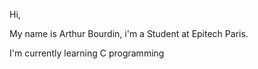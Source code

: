 Hi,

My name is Arthur Bourdin, i'm a Student at Epitech Paris.

I'm currently learning C programming

<!---
kepalas02/kepalas02 is a special repository because its `README.md` (this file) appears on your GitHub profile.
You can click the Preview link to take a look at your changes.
--->
